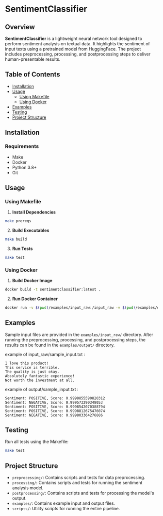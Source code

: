 # SentimentClassifier

## Overview

**SentimentClassifier** is a lightweight neural network tool designed to perform sentiment analysis on textual data. It highlights the sentiment of input texts using a pretrained model from HuggingFace. The project includes preprocessing, processing, and postprocessing steps to deliver human-presentable results.

## Table of Contents

- [Installation](#installation)
- [Usage](#usage)
  - [Using Makefile](#using-makefile)
  - [Using Docker](#using-docker)
- [Examples](#examples)
- [Testing](#testing)
- [Project Structure](#project-structure)

## Installation

### Requirements

- Make
- Docker
- Python 3.8+
- Git

## Usage

### Using Makefile

1. **Install Dependencies**
```bash
make prereqs
```
2. **Build Executables**
```bash
make build
```

3. **Run Tests**
```bash
make test
```
### Using Docker

1. **Build Docker Image**
```bash
docker build -t sentimentclassifier:latest .
```

2. **Run Docker Container**
```bash
docker run -v $(pwd)/examples/input_raw:/input_raw -v $(pwd)/examples/output:/output sentimentclassifier:latest
```

## Examples

Sample input files are provided in the `examples/input_raw/` directory. After running the preprocessing, processing, and postprocessing steps, the results can be found in the `examples/output/` directory.

example of input_raw/sample_input.txt :
```
I love this product!
This service is terrible.
The quality is just okay.
Absolutely fantastic experience!
Not worth the investment at all.
```

example of output/sample_input.txt :
```
Sentiment: POSITIVE, Score: 0.9998855590820312
Sentiment: NEGATIVE, Score: 0.999573290348053
Sentiment: POSITIVE, Score: 0.9998542070388794
Sentiment: POSITIVE, Score: 0.9998812675476074
Sentiment: NEGATIVE, Score: 0.999803364276886
```

## Testing

Run all tests using the Makefile:
```bash
make test
```

## Project Structure

- `preprocessing/`: Contains scripts and tests for data preprocessing.
- `processing/`: Contains scripts and tests for running the sentiment analysis model.
- `postprocessing/`: Contains scripts and tests for processing the model's output.
- `examples/`: Contains example input and output files.
- `scripts/`: Utility scripts for running the entire pipeline.
